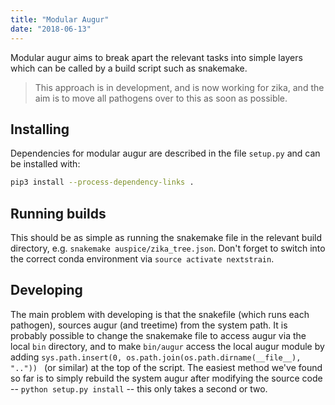 ```yaml
---
title: "Modular Augur"
date: "2018-06-13"
---
```


Modular augur aims to break apart the relevant tasks into simple layers which can be called by a build script such as snakemake.

> This approach is in development, and is now working for zika, and the aim is to move all pathogens over to this as soon as possible.


## Installing

Dependencies for modular augur are described in the file `setup.py` and can be installed with:

```bash
pip3 install --process-dependency-links .
```

## Running builds

This should be as simple as running the snakemake file in the relevant build directory, e.g. `snakemake auspice/zika_tree.json`.
Don't forget to switch into the correct conda environment via `source activate nextstrain`.

## Developing

The main problem with developing is that the snakefile (which runs each pathogen), sources augur (and treetime) from the system path.
It is probably possible to change the snakemake file to access augur via the local `bin` directory, and to make `bin/augur` access the local augur module
by adding `sys.path.insert(0, os.path.join(os.path.dirname(__file__), "..")) ` (or similar) at the top of the script.
The easiest method we've found so far is to simply rebuild the system augur after modifying the source code -- `python setup.py install` -- this only takes a second or two.
